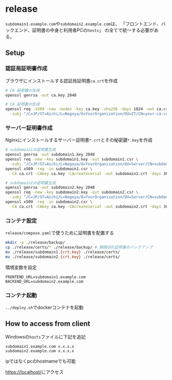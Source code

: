 # release

`subdomain1.example.com`や`subdomain2.example.com`は、
「フロントエンド、バックエンド、証明書の中身と利用者PCの`hosts`」
の全てで統一する必要がある。

## Setup

### 認証局証明書作成

ブラウザにインストールする認証局証明書`ca.crt`を作成

```bash
# CA 秘密鍵の生成
openssl genrsa -out ca.key 2048

# CA 証明書の生成
openssl req -x509 -new -nodes -key ca.key -sha256 -days 1024 -out ca.crt \
  -subj "/C=JP/ST=Aichi/L=Nagoya/O=YourOrganization/OU=IT/CN=your-ca.com"
```

### サーバー証明書作成

Nginxにインストールするサーバー証明書`*.crt`とその秘密鍵`*.key`を作成

```bash
# subdomain1の証明書生成
openssl genrsa -out subdomain1.key 2048
openssl req -new -key subdomain1.key -out subdomain1.csr \
  -subj "/C=JP/ST=Aichi/L=Nagoya/O=YourOrganization/OU=Server/CN=subdomain1.example.com"
openssl x509 -req -in subdomain1.csr \
  -CA ca.crt -CAkey ca.key -CAcreateserial -out subdomain1.crt -days 365 -sha256

# subdomain2の証明書生成
openssl genrsa -out subdomain2.key 2048
openssl req -new -key subdomain2.key -out subdomain2.csr \
  -subj "/C=JP/ST=Aichi/L=Nagoya/O=YourOrganization/OU=Server/CN=subdomain2.example.com"
openssl x509 -req -in subdomain2.csr \
  -CA ca.crt -CAkey ca.key -CAcreateserial -out subdomain2.crt -days 365 -sha256
```

### コンテナ設定

`release/compose.yaml`で使うために証明書を配置する

```bash
mkdir -p ./release/backup/
cp ./release/certs/* ./release/backup/ # 期限切れ証明書のバックアップ
mv ./release/subdomain1.{crt,key} ./release/certs/
mv ./release/subdomain2.{crt,key} ./release/certs/
```

環境変数を設定

```.env
FRONTEND_URL=subdomain1.example.com
BACKEND_URL=subdomain2.example.com
```

### コンテナ起動

`../deploy.sh`でdockerコンテナを起動

## How to access from client

Windowsの`hosts`ファイルに下記を追記

```text
subdomain1.example.com x.x.x.x
subdomain2.example.com x.x.x.x
```

ipではなくpcのhostnameでも可能

<https://localhost/>にアクセス
